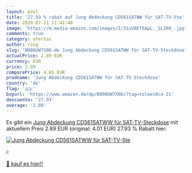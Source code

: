 ```yaml
---
layout: post
title: '27.93 % rabat auf Jung Abdeckung CD561SATWW für SAT-TV-Ste'
date: 2020-07-21 11:41:40
image: 'https://m.media-amazon.com/images/I/31uV8EfEApL._SL200_.jpg'
comments: true
category: ofertas
author: ring
slug: 'B000UW7X8K-de Jung Abdeckung CD561SATWW für SAT-TV-Steckdose'
actualPrice: 2.89 EUR
currency: EUR
price: 2.89
comparePrice: 4.01 EUR
prodname: 'Jung Abdeckung CD561SATWW für SAT-TV-Steckdose'
country: 'de'
flag: '🇩🇪'
buyurl: 'https://www.amazon.de/dp/B000UW7X8K/?tag=tolees0ca-21'
descuento: '27.93'
average: '2.89'
---
```


Es gibt ein [Jung Abdeckung CD561SATWW für SAT-TV-Steckdose](https://www.amazon.de/dp/B000UW7X8K/?tag=tolees0ca-21) mit aktuellem Preis 2.89 EUR (original: 4.01 EUR) 27.93 % Rabatt hier:

[![Jung Abdeckung CD561SATWW für SAT-TV-Ste](https://m.media-amazon.com/images/I/31uV8EfEApL._SL200_.jpg)](https://www.amazon.de/dp/B000UW7X8K/?tag=tolees0ca-21)

ℹ️:


[🛒 kauf es hier!!](https://www.amazon.de/dp/B000UW7X8K/?tag=tolees0ca-21)
